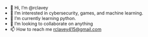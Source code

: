 - 👋 Hi, I’m @rclavey
- 👀 I’m interested in cybersecurity, games, and machine learning.
- 🌱 I’m currently learning python.
- 💞️ I’m looking to collaborate on anything
- 📫 How to reach me rclavey415@gmail.com

<!---
rclavey/rclavey is a ✨ special ✨ repository because its `README.md` (this file) appears on your GitHub profile.
You can click the Preview link to take a look at your changes.
--->
